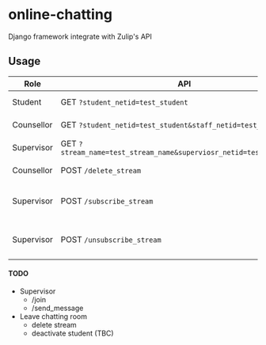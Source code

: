 # online-chatting
Django framework integrate with Zulip's API




## Usage

| Role | API | Documentation |
| --- | --- | --- |
| Student | GET `?student_netid=test_student` | Student chatting page. |
| Counsellor | GET `?student_netid=test_student&staff_netid=test_staff` | Counsellor chatting page.|
| Supervisor| GET `?stream_name=test_stream_name&superviosr_netid=test_supervisor`| Supervisor chatting page. |
| Counsellor | POST `/delete_stream` | `staff_netid: str`; <br> `student_netid: str`;<br>|
| Supervisor | POST `/subscribe_stream` | `staff_netid: str`;<br>  `student_netid: str`; <br> `subscribers_netid: List[str];`<br>|
| Supervisor | POST `/unsubscribe_stream` | `staff_netid: str`;<br>  `student_netid: str`; <br> `unsubscribers_netid: List[str];`<br>|






#### TODO

* Supervisor 
    * /join
    * /send_message
* Leave chatting room
    * delete stream
    * deactivate student (TBC)










